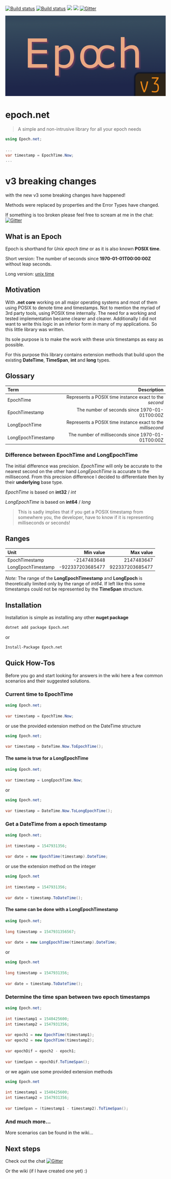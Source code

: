 [![Build status](https://ci.appveyor.com/api/projects/status/3k10iipudlw1v9va?svg=true)](https://ci.appveyor.com/project/dejanfajfar/epoch-net)
[![Build status](https://ci.appveyor.com/api/projects/status/3k10iipudlw1v9va/branch/master?svg=true)](https://ci.appveyor.com/project/dejanfajfar/epoch-net/branch/master)
[![](https://img.shields.io/nuget/v/epoch.net.svg)](https://www.nuget.org/packages/Epoch.net/)
![](https://img.shields.io/nuget/dt/epoch.net.svg)
[![Gitter](https://img.shields.io/gitter/room/dejanfajfar/epoch.net.svg)](https://gitter.im/dejanfajfar/epoch.net)

![](https://raw.githubusercontent.com/dejanfajfar/epoch.net/master/images/logo.png)

# epoch.net

> A simple and non-intrusive library for all your epoch needs

```csharp
using Epoch.net;

...
var timestamp = EpochTime.Now;
...

```

# v3 breaking changes

with the new v3 some breaking changes have happened!

Methods were replaced by properties and the Error Types have changed.

If something is too broken please feel free to scream at me in the chat: [![Gitter](https://img.shields.io/gitter/room/dejanfajfar/epoch.net.svg)](https://gitter.im/dejanfajfar/epoch.net)

## What is an Epoch
Epoch is shorthand for _Unix epoch time_ or as it is also known __POSIX time__.

Short version: The number of seconds since __1970-01-01T00:00:00Z__ without leap seconds.

Long version: [unix time](https://en.wikipedia.org/wiki/Unix_time)

## Motivation
With __.net core__ working on all major operating systems and most of them using POSIX to denote time and timestamps.
Not to mention the myriad of 3rd party tools, using POSIX time internally. The need for a working and tested implementation became clearer and clearer.
Additionally I did not want to write this logic in an inferior form in many of my applications.
So this little library was written.

Its sole purpose is to make the work with these unix timestamps as easy as possible.

For this purpose this library contains extension methods that build upon the existing __DateTime__, __TimeSpan__, __int__ and __long__ types.

## Glossary

| Term | Description |
|:-----|-------------:|
| EpochTime | Represents a POSIX time instance exact to the _second_ |
| EpochTimestamp | The number of seconds since 1970-01-01T00:00Z |
| LongEpochTime | Represents a POSIX time instance exact to the _millisecond_ |
| LongEpochTimestamp | The number of milliseconds since 1970-01-01T00:00Z |

### Difference between EpochTime and LongEpochTime

The initial difference was precision. _EpochTime_ will only be accurate to the nearest second on the other hand _LongEpochTime_ is accurate to the millisecond.
From this precision difference I decided to differentiate then by their __underlying__ base type.

_EpochTime_ is based on __int32__ / _int_

_LongEpochTime_ is based on __int64__ / _long_  

> This is sadly implies that if you get a POSIX timestamp from somewhere you, the developer, have to know if it is representing milliseconds or seconds!

## Ranges

| Unit | Min value | Max value |
|:----|----:|----:|
| EpochTimestamp | -2147483648 | 2147483647 |
| LongEpochTimestamp | -922337203685477 | 922337203685477 |

_Note:_ The range of the __LongEpochTimestamp__ and __LongEpoch__ is theoretically limited only by the range of _int64_.
If left like this some timestamps could not be represented by the __TimeSpan__ structure.

## Installation

Installation is simple as installing any other __nuget package__ 

```bash
dotnet add package Epoch.net
```

or

```bash
Install-Package Epoch.net
```

## Quick How-Tos

Before you go and start looking for answers in the wiki here a few common scenarios and their suggested solutions.

### Current time to EpochTime

```csharp
using Epoch.net;

var timestamp = EpochTime.Now;
```

or use the provided extension method on the DateTime structure

```csharp
using Epoch.net;

var timestamp = DateTime.Now.ToEpochTime();
```

#### The same is true for a LongEpochTime

```csharp
using Epoch.net;

var timestamp = LongEpochTime.Now;
```

or

```csharp
using Epoch.net;

var timestamp = DateTime.Now.ToLongEpochTime();
```

### Get a DateTime from a epoch timestamp

```csharp
using Epoch.net;

int timestamp = 1547931356;

var date = new EpochTime(timestamp).DateTime;
```

or use the extension method on the integer

```csharp
using Epoch.net

int timestamp = 1547931356;

var date = timestamp.ToDateTime();
```

#### The same can be done with a LongEpochTimestamp

```csharp
using Epoch.net;

long timestamp = 1547931356567;

var date = new LongEpochTime(timestamp).DateTime;
```

or

```csharp
using Epoch.net

long timestamp = 1547931356;

var date = timestamp.ToDateTime();
```

### Determine the time span between two epoch timestamps

```csharp
using Epoch.net;

int timestamp1 = 1540425600;
int timestamp2 = 1547931356;

var epoch1 = new EpochTime(timestamp1);
var epoch2 = new EpochTime(timestamp2);

var epochDif = epoch2 - epoch1;

var timeSpan = epochDif.ToTimeSpan();
```

or we again use some provided extension methods

```csharp
using Epoch.net

int timestamp1 = 1540425600;
int timestamp2 = 1547931356;

var timeSpan = (timestamp1 - timestamp2).ToTimeSpan();
```

### And much more...

More scenarios can be found in the wiki...

## Next steps

Check out the chat 
[![Gitter](https://img.shields.io/gitter/room/dejanfajfar/epoch.net.svg)](https://gitter.im/dejanfajfar/epoch.net)

Or the wiki (if I have created one yet) :)